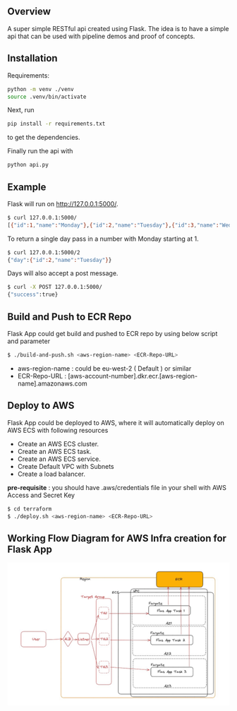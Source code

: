 ## Overview

A super simple RESTful api created using Flask. The idea is to have a simple api that can be used with pipeline demos and proof of concepts.

## Installation

Requirements:

```sh
python -m venv ./venv
source .venv/bin/activate
```

Next, run

```sh
pip install -r requirements.txt
```

to get the dependencies.

Finally run the api with

```sh
python api.py
```

## Example

Flask will run on http://127.0.0.1:5000/.

```sh
$ curl 127.0.0.1:5000/
[{"id":1,"name":"Monday"},{"id":2,"name":"Tuesday"},{"id":3,"name":"Wednesday"},{"id":4,"name":"Thursday"},{"id":5,"name":"Friday"},{"id":6,"name":"Saturday"},{"id":7,"name":"Sunday"}]
```

To return a single day pass in a number with Monday starting at 1.

```sh
$ curl 127.0.0.1:5000/2
{"day":{"id":2,"name":"Tuesday"}}
```

Days will also accept a post message.

```sh
$ curl -X POST 127.0.0.1:5000/
{"success":true}
```

## Build and Push to ECR Repo

Flask App could get build and pushed to ECR repo by using below script and parameter

```sh
$ ./build-and-push.sh <aws-region-name> <ECR-Repo-URL>
```
* aws-region-name : could be eu-west-2 ( Default ) or similar
* ECR-Repo-URL : [aws-account-number].dkr.ecr.[aws-region-name].amazonaws.com

## Deploy to AWS

Flask App could be deployed to AWS, where it will automatically deploy on AWS ECS with following resources 
* Create an AWS ECS cluster.
* Create an AWS ECS task.
* Create an AWS ECS service.
* Create Default VPC with Subnets
* Create a load balancer.

**pre-requisite** : you should have .aws/credentials file in your shell with AWS Access and Secret Key

```sh
$ cd terraform
$ ./deploy.sh <aws-region-name> <ECR-Repo-URL>
```

## Working Flow Diagram for AWS Infra creation for Flask App 

<img src="playbook.jpg" alt="Flask APP" title="Flask APP">
